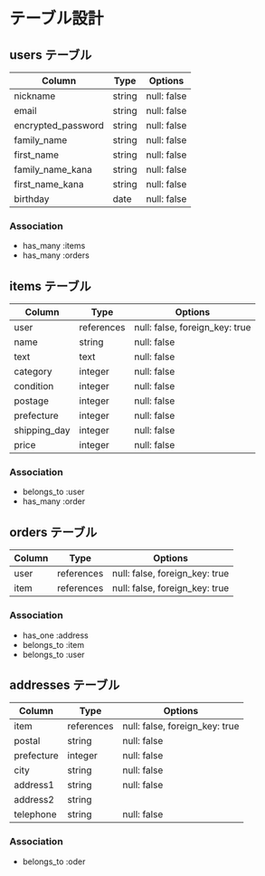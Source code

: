 # テーブル設計

## users テーブル

| Column             | Type   | Options     |
| ------------------ | ------ | ----------- |
| nickname           | string | null: false |
| email              | string | null: false |
| encrypted_password | string | null: false |
| family_name        | string | null: false |
| first_name         | string | null: false |
| family_name_kana   | string | null: false |
| first_name_kana    | string | null: false |
| birthday           | date   | null: false |

### Association

- has_many :items
- has_many :orders

## items テーブル

| Column       | Type       | Options                        |
| ------------ | ---------- | ------------------------------ |
| user         | references | null: false, foreign_key: true |
| name         | string     | null: false                    |
| text         | text       | null: false                    |
| category     | integer    | null: false                    |
| condition    | integer    | null: false                    |
| postage      | integer    | null: false                    |
| prefecture   | integer    | null: false                    |
| shipping_day | integer    | null: false                    |
| price        | integer    | null: false                    |


### Association

- belongs_to :user
- has_many :order

## orders テーブル

| Column       | Type       | Options                        |
| ------------ | ---------- | ------------------------------ |
| user         | references | null: false, foreign_key: true |
| item         | references | null: false, foreign_key: true |


### Association

- has_one :address
- belongs_to :item
- belongs_to :user

## addresses テーブル

| Column       | Type       | Options                        |
| ------------ | ---------- | ------------------------------ |
| item         | references | null: false, foreign_key: true |
| postal       | string     | null: false                    |
| prefecture   | integer    | null: false                    |
| city         | string     | null: false                    |
| address1     | string     | null: false                    |
| address2     | string     |                                |
| telephone    | string     | null: false                    |

### Association

- belongs_to :oder
